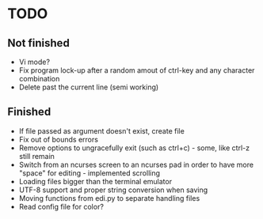 # TODO
## Not finished
- Vi mode?
- Fix program lock-up after a random amout of ctrl-key and any character combination
- Delete past the current line (semi working)

## Finished
- If file passed as argument doesn't exist, create file
- Fix out of bounds errors
- Remove options to ungracefully exit (such as ctrl+c) - some, like ctrl-z still remain
- Switch from an ncurses screen to an ncurses pad in order to have more "space" for editing - implemented scrolling
- Loading files bigger than the terminal emulator
- UTF-8 support and proper string conversion when saving
- Moving functions from edi.py to separate handling files
- Read config file for color?
